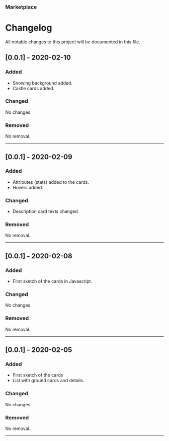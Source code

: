 ### Marketplace
# Changelog

All notable changes to this project will be documented in this file.

## [0.0.1] - 2020-02-10
### Added
- Snowing background added.
- Castle cards added.

### Changed
No changes.

### Removed
No removal.

---

## [0.0.1] - 2020-02-09
### Added
- Attributes (stats) added to the cards.
- Hovers added.

### Changed
- Description card texts changed.

### Removed
No removal.

---

## [0.0.1] - 2020-02-08
### Added
- First sketch  of the cards in Javascript.

### Changed
No changes.

### Removed
No removal.

---

## [0.0.1] - 2020-02-05
### Added
- First sketch of the cards
- List with ground cards and details.

### Changed
No changes.

### Removed
No removal.

---